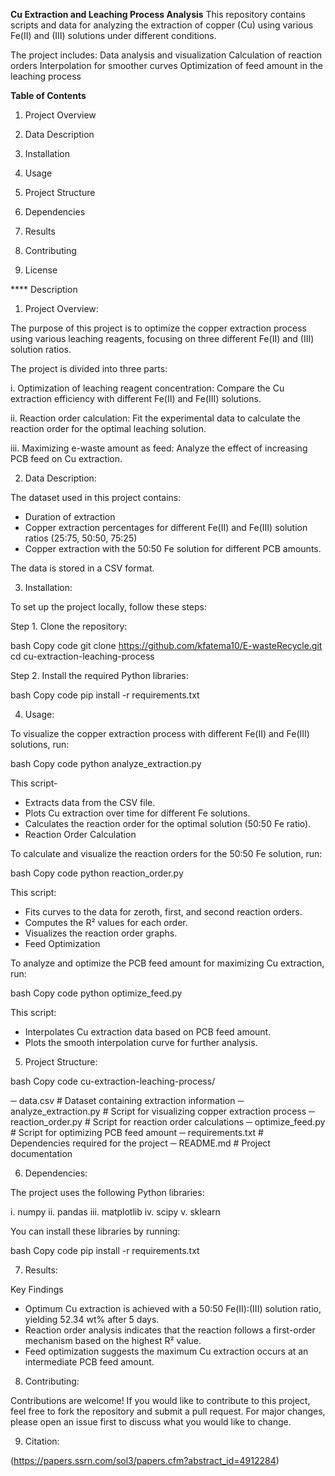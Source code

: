 **Cu Extraction and Leaching Process Analysis**
This repository contains scripts and data for analyzing the extraction of copper (Cu) using various Fe(II) and (III) solutions under different conditions. 

The project includes:
  Data analysis and visualization
  Calculation of reaction orders
  Interpolation for smoother curves
  Optimization of feed amount in the leaching process

**Table of Contents**
  
  1) Project Overview
  
  2) Data Description
  
  3) Installation
  
  4) Usage
  
  5) Project Structure
  
  6) Dependencies
  
  7) Results
  
  8) Contributing
  
  9) License

**** Description

1) Project Overview: 

The purpose of this project is to optimize the copper extraction process using various leaching reagents, focusing on three different Fe(II) and (III) solution ratios. 

The project is divided into three parts:
  
  i. Optimization of leaching reagent concentration:
    Compare the Cu extraction efficiency with different Fe(II) and Fe(III) solutions.
  
  ii. Reaction order calculation: 
    Fit the experimental data to calculate the reaction order for the optimal leaching solution.
  
  iii. Maximizing e-waste amount as feed: 
    Analyze the effect of increasing PCB feed on Cu extraction.

2) Data Description:

The dataset used in this project contains:
  
  - Duration of extraction
  - Copper extraction percentages for different Fe(II) and Fe(III) solution ratios (25:75, 50:50, 75:25)
  - Copper extraction with the 50:50 Fe solution for different PCB amounts.

The data is stored in a CSV format.

3) Installation:
   
To set up the project locally, follow these steps:

Step 1. Clone the repository:
  
  bash
  Copy code git clone https://github.com/kfatema10/E-wasteRecycle.git
  cd cu-extraction-leaching-process

Step 2. Install the required Python libraries:
  
  bash
  Copy code
  pip install -r requirements.txt

4) Usage:
   
To visualize the copper extraction process with different Fe(II) and Fe(III) solutions, run:
 
  bash
  Copy code
  python analyze_extraction.py

This script-
  
  - Extracts data from the CSV file.
  - Plots Cu extraction over time for different Fe solutions.
  - Calculates the reaction order for the optimal solution (50:50 Fe ratio).
  - Reaction Order Calculation

To calculate and visualize the reaction orders for the 50:50 Fe solution, run:
  
  bash
  Copy code
  python reaction_order.py

This script:

  - Fits curves to the data for zeroth, first, and second reaction orders.
  - Computes the R² values for each order.
  - Visualizes the reaction order graphs.
  - Feed Optimization

To analyze and optimize the PCB feed amount for maximizing Cu extraction, run:
  
  bash
  Copy code
  python optimize_feed.py
  
This script:

  - Interpolates Cu extraction data based on PCB feed amount.
  - Plots the smooth interpolation curve for further analysis.

5) Project Structure:

bash
Copy code
cu-extraction-leaching-process/

─ data.csv                   # Dataset containing extraction information
─ analyze_extraction.py      # Script for visualizing copper extraction process
─ reaction_order.py          # Script for reaction order calculations
─ optimize_feed.py           # Script for optimizing PCB feed amount
─ requirements.txt           # Dependencies required for the project
─ README.md                  # Project documentation

6) Dependencies:

The project uses the following Python libraries:

  i. numpy
  ii. pandas
  iii. matplotlib
  iv. scipy
  v. sklearn

You can install these libraries by running:
  
  bash
  Copy code
  pip install -r requirements.txt

7) Results:

Key Findings
  - Optimum Cu extraction is achieved with a 50:50 Fe(II):(III) solution ratio, yielding 52.34 wt% after 5 days.
  - Reaction order analysis indicates that the reaction follows a first-order mechanism based on the highest R² value.
  - Feed optimization suggests the maximum Cu extraction occurs at an intermediate PCB feed amount.

8) Contributing:

Contributions are welcome! If you would like to contribute to this project, feel free to fork the repository and submit a pull request. For major changes, please open an issue first to discuss what you would like to change.

9) Citation:

(https://papers.ssrn.com/sol3/papers.cfm?abstract_id=4912284) 
